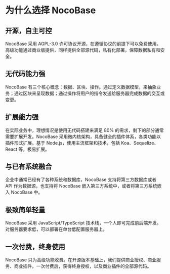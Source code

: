 # 为什么选择 NocoBase

## 开源，自主可控

NocoBase 采用 AGPL-3.0 许可协议开源，在遵循协议的前提下可以免费使用。高级功能通过商业版提供，同样提供全部源代码，私有化部署，保障数据私有和安全。

## 无代码能力强

NocoBase 有三个核心概念：数据、区块、操作。通过定义数据模型，来抽象业务；通过区块来呈现数据；通过操作将用户的指令发送给服务器完成数据的交互或变更。

## 扩展能力强

在实际业务中，理想情况是使用无代码搭建来满足 80% 的需求，剩下的部分通常需要扩展开发。NocoBase 采用微内核架构，具备健全的插件体系，各类功能以插件形式扩展。基于 Node.js，使用主流框架和技术，包括 Koa、Sequelize、React 等，极易扩展。

## 与已有系统融合

企业中通常已经有了各种系统和数据库，NocoBase 支持将第三方数据库或者 API 作为数据源，也支持将 NocoBase 嵌入第三方系统中，或者将第三方系统嵌入 NocoBase 中。

## 极致简单轻量

NocoBase 采用 JavaScript/TypeScript 技术栈，一个人即可完成前后端开发。对服务器要求低，可以部署在单台低配置服务器上。

## 一次付费，终身使用

NocoBase 只为高级功能收费。在开源版本基础上，我们提供商业授权、商业服务、商业插件。一次付费后，获得终身授权，以及商业插件的全部源代码。
